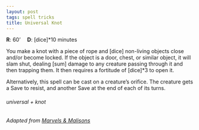 ```yaml
---
layout: post
tags: spell tricks
title: Universal Knot
---
```

**R**: 60’ 		**D**:  [dice]*10 minutes

You make a knot with a piece of rope and [dice] non-living objects close and/or become locked. If the object is a door, chest, or similar object, it will slam shut, dealing [sum] damage to any creature passing through it and then trapping them. It then requires a fortitude of [dice]*3 to open it. 

Alternatively, this spell can be cast on a creature’s orifice. The creature gets a Save to resist, and another Save at the end of each of its turns.

###### universal + knot
###### Adapted from [Marvels & Malisons](https://www.drivethrurpg.com/product/211911/Marvels--Malisons)
